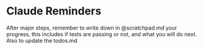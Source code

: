 # Claude Reminders


After major steps, remember to write down in @scratchpad.md your progress, this includes if tests are passing or not, and what you will do next. Also to update the todos.md